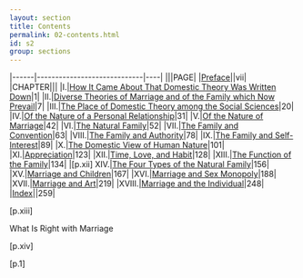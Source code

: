```yaml
---
layout: section
title: Contents
permalink: 02-contents.html
id: s2
group: sections
---
```


|------|-----------------------------|----|
|||PAGE|
|[Preface](01-preface.html)||vii|
|CHAPTER|||
|I.|[How It Came About That Domestic Theory Was Written Down](03-chapter01.html)|1|
|II.|[Diverse Theories of Marriage and of the Family which Now Prevail](04-chapter02.html)|7|
|III.|[The Place of Domestic Theory among the Social Sciences](05-chapter03.html)|20|
|IV.|[Of the Nature of a Personal Relationship](06-chapter04.html)|31|
|V.|[Of the Nature of Marriage](07-chapter05.html)|42|
|VI.|[The Natural Family](08-chapter06.html)|52|
|VII.|[The Family and Convention](09-chapter07.html)|63|
|VIII.|[The Family and Authority](10-chapter08.html)|78|
|IX.|[The Family and Self-Interest](11-chapter09.html)|89|
|X.|[The Domestic View of Human Nature](12-chapter10.html)|101|
|XI.|[Appreciation](13-chapter11.html)|123|
|XII.|[Time, Love, and Habit](14-chapter12.html)|128|
|XIII.|[The Function of the Family](15-chapter13.html)|134|
|\[p.xii\] XIV.|[The Four Types of the Natural Family](16-chapter14.html)|156|
|XV.|[Marriage and Children](17-chapter15.html)|167|
|XVI.|[Marriage and Sex Monopoly](18-chapter16.html)|188|
|XVII.|[Marriage and Art](19-chapter17.html)|219|
|XVIII.|[Marriage and the Individual](20-chapter18.html)|248|
|[Index](21-index.html)||259|

\[p.xiii\]

What Is Right with
Marriage

\[p.xiv\] 

\[p.1\] 

